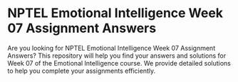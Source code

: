 # NPTEL Emotional Intelligence Week 07 Assignment Answers

Are you looking for NPTEL Emotional Intelligence Week 07 Assignment Answers? This repository will help you find your answers and solutions for Week 07 of the Emotional Intelligence course. We provide detailed solutions to help you complete your assignments efficiently.